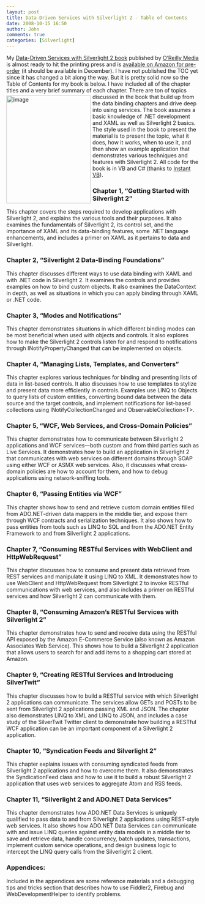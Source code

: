 ```yaml
---
layout: post
title: Data-Driven Services with Silverlight 2 - Table of Contents
date: 2008-10-15 16:50
author: John
comments: true
categories: [Silverlight]
---
```

<p>My <a href="http://www.amazon.com/exec/obidos/ASIN/0596523092/johnpanet-20">Data-Driven Services with Silverlight 2 book</a> published by <a href="http://oreilly.com/catalog/9780596523091/">O&rsquo;Reilly Media</a> is almost ready to hit the printing press and is <a href="http://www.amazon.com/exec/obidos/ASIN/0596523092/johnpanet-20">available on Amazon for pre-order</a> (it should be available in December). I have not published the TOC yet since it has changed a bit along the way. But it is pretty solid now so the Table of Contents for my book is below. I have included all of the chapter titles and a very brief summary of each chapter. There are ton of topics discusse<a href="http://www.amazon.com/exec/obidos/ASIN/0596523092/johnpanet-20"><img title="image" style="border-top-width: 0px; display: inline; border-left-width: 0px; border-bottom-width: 0px; margin: 5px 5px 5px 0px; border-right-width: 0px" height="282" alt="image" width="220" align="left" border="0" src="/wp-content/uploads/files/media/image/WindowsLiveWriter/DataandServiceswithSilverlight2TableofCo_E624/image_3.png" /></a>d in the book that build up from the data binding chapters and drive deep into using services. The book assumes a basic knowledge of .NET development and XAML as well as Silverlight 2 basics. The style used in the book to present the material is to present the topic, what it does, how it works, when to use it, and then show an example application that demonstrates various techniques and features with Silverlight 2. All code for the book is in VB and C# (thanks to <a href="http://tangiblesoftwaresolutions.com/Product_Details/Instant_VB.htm">Instant VB</a>).</p>
<h3>Chapter 1, &ldquo;Getting Started with Silverlight 2&rdquo;</h3>
<p>This chapter covers the steps required to develop applications with Silverlight 2, and explains the various tools and their purposes. It also examines the fundamentals of Silverlight 2, its control set, and the importance of XAML and its data-binding features, some .NET language enhancements, and includes a primer on XAML as it pertains to data and Silverlight.</p>
<h3>Chapter 2, &ldquo;Silverlight 2 Data-Binding Foundations&rdquo;</h3>
<p>This chapter discusses different ways to use data binding with XAML and with .NET code in Silverlight 2. It examines the controls and provides examples on how to bind custom objects. It also examines the DataContext in depth, as well as situations in which you can apply binding through XAML or .NET code.</p>
<h3>Chapter 3, &ldquo;Modes and Notifications&rdquo;</h3>
<p>This chapter demonstrates situations in which different binding modes can be most beneficial when used with objects and controls. It also explores how to make the Silverlight 2 controls listen for and respond to notifications through INotifyPropertyChanged that can be implemented on objects.</p>
<h3><strong>Chapter 4, &ldquo;Managing Lists, Templates, and Converters&rdquo;</strong></h3>
<p>This chapter explores various techniques for binding and presenting lists of data in list-based controls. It also discusses how to use templates to stylize and present data more efficiently in controls. Examples use LINQ to Objects to query lists of custom entities, converting bound data between the data source and the target controls, and implement notifications for list-based collections using INotifyCollectionChanged and ObservableCollection&lt;T&gt;.</p>
<h3><strong>Chapter 5, &ldquo;WCF, Web Services, and Cross-Domain Policies&rdquo;</strong></h3>
<p>This chapter demonstrates how to communicate between Silverlight 2 applications and WCF services&mdash;both custom and from third parties such as Live Services. It demonstrates how to build an application in Silverlight 2 that communicates with web services on different domains through SOAP using either WCF or ASMX web services. Also, it discusses what cross-domain policies are how to account for them, and how to debug applications using network-sniffing tools.</p>
<h3><strong>Chapter 6, &ldquo;Passing Entities via WCF&rdquo;</strong></h3>
<p>This chapter shows how to send and retrieve custom domain entities filled from ADO.NET-driven data mappers in the middle tier, and expose them through WCF contracts and serialization techniques. It also shows how to pass entities from tools such as LINQ to SQL and from the ADO.NET Entity Framework to and from Silverlight 2 applications.</p>
<h3><strong>Chapter 7, &ldquo;Consuming RESTful Services with WebClient and HttpWebRequest&rdquo;</strong></h3>
<p>This chapter discusses how to consume and present data retrieved from REST services and manipulate it using LINQ to XML. It demonstrates how to use WebClient and HttpWebRequest from Silverlight 2 to invoke RESTful communications with web services, and also includes a primer on RESTful services and how Silverlight 2 can communicate with them.</p>
<h3><strong>Chapter 8, &ldquo;Consuming Amazon&rsquo;s RESTful Services with Silverlight 2&rdquo;</strong></h3>
<p>This chapter demonstrates how to send and receive data using the RESTful API exposed by the Amazon E-Commerce Service (also known as Amazon Associates Web Service). This shows how to build a Silverlight 2 application that allows users to search for and add items to a shopping cart stored at Amazon.</p>
<h3><strong>Chapter 9, &ldquo;Creating RESTful Services and Introducing SilverTwit&rdquo;</strong></h3>
<p>This chapter discusses how to build a RESTful service with which Silverlight 2 applications can communicate. The services allow GETs and POSTs to be sent from Silverlight 2 applications passing XML and JSON. The chapter also demonstrates LINQ to XML and LINQ to JSON, and includes a case study of the SilverTwit Twitter client to demonstrate how building a RESTful WCF application can be an important component of a Silverlight 2 application.</p>
<h3><strong>Chapter 10, &ldquo;Syndication Feeds and Silverlight 2&rdquo;</strong></h3>
<p>This chapter explains issues with consuming syndicated feeds from Silverlight 2 applications and how to overcome them. It also demonstrates the SyndicationFeed class and how to use it to build a robust Silverlight 2 application that uses web services to aggregate Atom and RSS feeds.</p>
<h3><strong>Chapter 11, &ldquo;Silverlight 2 and ADO.NET Data Services&rdquo;</strong></h3>
<p>This chapter demonstrates how ADO.NET Data Services is uniquely qualified to pass data to and from Silverlight 2 applications using REST-style web services. It also shows how ADO.NET Data Services can communicate with and issue LINQ queries against entity data models in a middle tier to save and retrieve data, handle concurrency, batch updates, transactions, implement custom service operations, and design business logic to intercept the LINQ query calls from the Silverlight 2 client.</p>
<h3><strong>Appendices:</strong></h3>
<p>Included in the appendices are some reference materials and a debugging tips and tricks section that describes how to use Fiddler2, Firebug and WebDevelopmentHelper to identify problems.</p>

